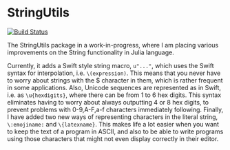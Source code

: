 # StringUtils

[![Build Status](https://travis-ci.org/ScottPJones/StringUtils.jl.svg?branch=master)](https://travis-ci.org/ScottPJones/StringUtils.jl)

The StringUtils package in a work-in-progress, where I am placing various improvements on the
String functionality in Julia language.

Currently, it adds a Swift style string macro, `u"..."`, which uses the Swift syntax for
interpolation, i.e. `\(expression)`.  This means that you never have to worry about strings with
the $ character in them, which is rather frequent in some applications.
Also, Unicode sequences are represented as in Swift, i.e. as `\u{hexdigits}`, where there
can be from 1 to 6 hex digits. This syntax eliminates having to worry about always outputting
4 or 8 hex digits, to prevent problems with 0-9,A-F,a-f characters immediately following.
Finally, I have added two new ways of representing characters in the literal string,
`\:emojiname:` and `\{latexname}`.
This makes life a lot easier when you want to keep the text of a program in ASCII, and
also to be able to write programs using those characters that might not even display
correctly in their editor.
